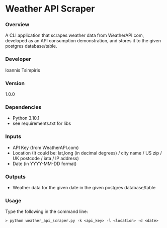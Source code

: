 # Weather API Scraper

### Overview
A CLI application that scrapes weather data from WeatherAPI.com, developed as an API consumption demonstration, and stores it to the given postgres database/table.

### Developer
Ioannis Tsimpiris

### Version
1.0.0
### Dependencies
+ Python 3.10.1
+ see requirements.txt for libs

### Inputs
+ API Key (from WeatherAPI.com)
+ Location (It could be: lat,long (in decimal degrees) / city name / US zip / UK postcode / iata / IP address)
+ Date (in YYYY-MM-DD format)

### Outputs
+ Weather data for the given date in the given postgres database/table

### Usage
Type the following in the command line:
```shell
> python weather_api_scraper.py -k <api_key> -l <location> -d <date>
```
